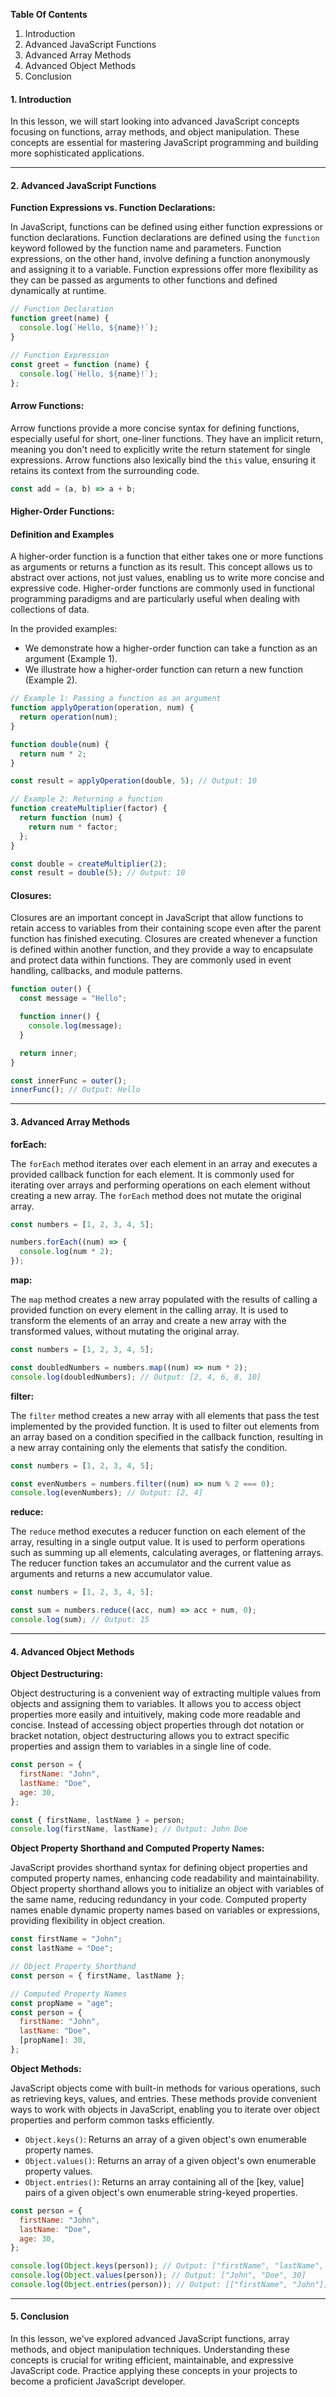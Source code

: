 **Table Of Contents**

1. Introduction
2. Advanced JavaScript Functions
3. Advanced Array Methods
4. Advanced Object Methods
5. Conclusion

#### 1. Introduction

In this lesson, we will start looking into advanced JavaScript concepts focusing on functions, array methods, and object manipulation. These concepts are essential for mastering JavaScript programming and building more sophisticated applications.

---

#### 2. Advanced JavaScript Functions

**Function Expressions vs. Function Declarations:**

In JavaScript, functions can be defined using either function expressions or function declarations. Function declarations are defined using the `function` keyword followed by the function name and parameters. Function expressions, on the other hand, involve defining a function anonymously and assigning it to a variable. Function expressions offer more flexibility as they can be passed as arguments to other functions and defined dynamically at runtime.

```javascript
// Function Declaration
function greet(name) {
  console.log(`Hello, ${name}!`);
}

// Function Expression
const greet = function (name) {
  console.log(`Hello, ${name}!`);
};
```

#### Arrow Functions:

Arrow functions provide a more concise syntax for defining functions, especially useful for short, one-liner functions. They have an implicit return, meaning you don't need to explicitly write the return statement for single expressions. Arrow functions also lexically bind the `this` value, ensuring it retains its context from the surrounding code.

```javascript
const add = (a, b) => a + b;
```

#### Higher-Order Functions:

#### Definition and Examples

A higher-order function is a function that either takes one or more functions as arguments or returns a function as its result. This concept allows us to abstract over actions, not just values, enabling us to write more concise and expressive code. Higher-order functions are commonly used in functional programming paradigms and are particularly useful when dealing with collections of data.

In the provided examples:

- We demonstrate how a higher-order function can take a function as an argument (Example 1).
- We illustrate how a higher-order function can return a new function (Example 2).

```javascript
// Example 1: Passing a function as an argument
function applyOperation(operation, num) {
  return operation(num);
}

function double(num) {
  return num * 2;
}

const result = applyOperation(double, 5); // Output: 10

// Example 2: Returning a function
function createMultiplier(factor) {
  return function (num) {
    return num * factor;
  };
}

const double = createMultiplier(2);
const result = double(5); // Output: 10
```

#### Closures:

Closures are an important concept in JavaScript that allow functions to retain access to variables from their containing scope even after the parent function has finished executing. Closures are created whenever a function is defined within another function, and they provide a way to encapsulate and protect data within functions. They are commonly used in event handling, callbacks, and module patterns.

```javascript
function outer() {
  const message = "Hello";

  function inner() {
    console.log(message);
  }

  return inner;
}

const innerFunc = outer();
innerFunc(); // Output: Hello
```

---

#### 3. Advanced Array Methods

**forEach:**

The `forEach` method iterates over each element in an array and executes a provided callback function for each element. It is commonly used for iterating over arrays and performing operations on each element without creating a new array. The `forEach` method does not mutate the original array.

```javascript
const numbers = [1, 2, 3, 4, 5];

numbers.forEach((num) => {
  console.log(num * 2);
});
```

**map:**

The `map` method creates a new array populated with the results of calling a provided function on every element in the calling array. It is used to transform the elements of an array and create a new array with the transformed values, without mutating the original array.

```javascript
const numbers = [1, 2, 3, 4, 5];

const doubledNumbers = numbers.map((num) => num * 2);
console.log(doubledNumbers); // Output: [2, 4, 6, 8, 10]
```

**filter:**

The `filter` method creates a new array with all elements that pass the test implemented by the provided function. It is used to filter out elements from an array based on a condition specified in the callback function, resulting in a new array containing only the elements that satisfy the condition.

```javascript
const numbers = [1, 2, 3, 4, 5];

const evenNumbers = numbers.filter((num) => num % 2 === 0);
console.log(evenNumbers); // Output: [2, 4]
```

**reduce:**

The `reduce` method executes a reducer function on each element of the array, resulting in a single output value. It is used to perform operations such as summing up all elements, calculating averages, or flattening arrays. The reducer function takes an accumulator and the current value as arguments and returns a new accumulator value.

```javascript
const numbers = [1, 2, 3, 4, 5];

const sum = numbers.reduce((acc, num) => acc + num, 0);
console.log(sum); // Output: 15
```

---

#### 4. Advanced Object Methods

**Object Destructuring:**

Object destructuring is a convenient way of extracting multiple values from objects and assigning them to variables. It allows you to access object properties more easily and intuitively, making code more readable and concise. Instead of accessing object properties through dot notation or bracket notation, object destructuring allows you to extract specific properties and assign them to variables in a single line of code.

```javascript
const person = {
  firstName: "John",
  lastName: "Doe",
  age: 30,
};

const { firstName, lastName } = person;
console.log(firstName, lastName); // Output: John Doe
```

**Object Property Shorthand and Computed Property Names:**

JavaScript provides shorthand syntax for defining object properties and computed property names, enhancing code readability and maintainability. Object property shorthand allows you to initialize an object with variables of the same name, reducing redundancy in your code. Computed property names enable dynamic property names based on variables or expressions, providing flexibility in object creation.

```javascript
const firstName = "John";
const lastName = "Doe";

// Object Property Shorthand
const person = { firstName, lastName };

// Computed Property Names
const propName = "age";
const person = {
  firstName: "John",
  lastName: "Doe",
  [propName]: 30,
};
```

**Object Methods:**

JavaScript objects come with built-in methods for various operations, such as retrieving keys, values, and entries. These methods provide convenient ways to work with objects in JavaScript, enabling you to iterate over object properties and perform common tasks efficiently.

- `Object.keys()`: Returns an array of a given object's own enumerable property names.
- `Object.values()`: Returns an array of a given object's own enumerable property values.
- `Object.entries()`: Returns an array containing all of the [key, value] pairs of a given object's own enumerable string-keyed properties.

```javascript
const person = {
  firstName: "John",
  lastName: "Doe",
  age: 30,
};

console.log(Object.keys(person)); // Output: ["firstName", "lastName", "age"]
console.log(Object.values(person)); // Output: ["John", "Doe", 30]
console.log(Object.entries(person)); // Output: [["firstName", "John"], ["lastName", "Doe"], ["age", 30]]
```

---

#### 5. Conclusion

In this lesson, we've explored advanced JavaScript functions, array methods, and object manipulation techniques. Understanding these concepts is crucial for writing efficient, maintainable, and expressive JavaScript code. Practice applying these concepts in your projects to become a proficient JavaScript developer.
